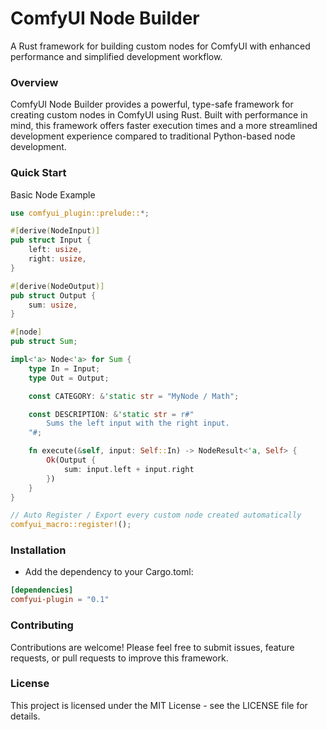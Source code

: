 # ComfyUI Node Builder

A Rust framework for building custom nodes for ComfyUI with enhanced performance and simplified development workflow.

### Overview

ComfyUI Node Builder provides a powerful, type-safe framework for creating custom nodes in ComfyUI using Rust.
Built with performance in mind, this framework offers faster execution times and a more streamlined development experience compared to traditional Python-based node development.

### Quick Start

Basic Node Example

```rust
use comfyui_plugin::prelude::*;

#[derive(NodeInput)]
pub struct Input {
    left: usize,
    right: usize,
}

#[derive(NodeOutput)]
pub struct Output {
    sum: usize,
}

#[node]
pub struct Sum;

impl<'a> Node<'a> for Sum {
    type In = Input;
    type Out = Output;

    const CATEGORY: &'static str = "MyNode / Math";

    const DESCRIPTION: &'static str = r#"
        Sums the left input with the right input.
    "#;

    fn execute(&self, input: Self::In) -> NodeResult<'a, Self> {
        Ok(Output {
            sum: input.left + input.right
        })
    }
}

// Auto Register / Export every custom node created automatically
comfyui_macro::register!();
```

### Installation
- Add the dependency to your Cargo.toml:

```toml
[dependencies]
comfyui-plugin = "0.1"
```

### Contributing
Contributions are welcome! Please feel free to submit issues, feature requests, or pull requests to improve this framework.

### License
This project is licensed under the MIT License - see the LICENSE file for details.
